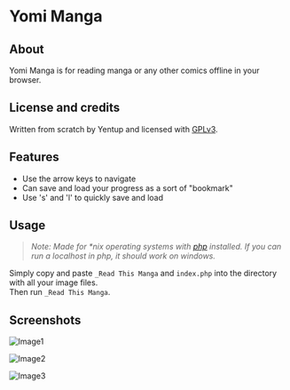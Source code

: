 # Yomi Manga

## About

Yomi Manga is for reading manga or any other comics offline in your browser.

## License and credits

Written from scratch by Yentup and licensed with [GPLv3](https://www.gnu.org/licenses/gpl.html).

## Features

* Use the arrow keys to navigate
* Can save and load your progress as a sort of "bookmark"
 * Use 's' and 'l' to quickly save and load

## Usage
> _Note: Made for *nix operating systems with [php](http://php.net/manual/en/install.php) installed. If you can run a localhost in php, it should work on windows._

Simply copy and paste `_Read This Manga` and `index.php` into the directory with all your image files.  
Then run `_Read This Manga`.

## Screenshots

![Image1](http://i.imgur.com/6Ue2tEl.png)

![Image2](http://i.imgur.com/ESmfuue.png)

![Image3](http://i.imgur.com/pZwLbIa.png)
